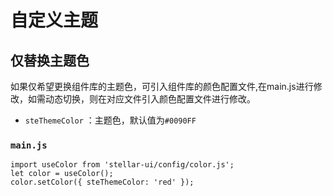 # 自定义主题

## 仅替换主题色
如果仅希望更换组件库的主题色，可引入组件库的颜色配置文件,在main.js进行修改，如需动态切换，则在对应文件引入颜色配置文件进行修改。
- `steThemeColor` ：主题色，默认值为`#0090FF`
### `main.js`

```
import useColor from 'stellar-ui/config/color.js';
let color = useColor();
color.setColor({ steThemeColor: 'red' });
```